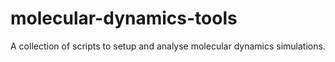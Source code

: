 # molecular-dynamics-tools

A collection of scripts to setup and analyse molecular dynamics simulations.
